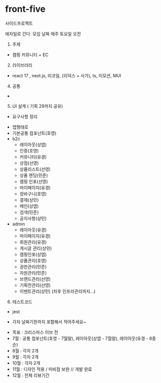 # front-five
사이드프로젝트

애자일로 간다.
모임 날짜 매주 토요일 오전

1. 주제
- 캠핑 커뮤니티 + EC
2. 라이브러리
- react 17 , next.js, 리코일,  (리덕스 + 사가), ts, 이모션, MUI

4. 공통
- 
5. UI 설계 ( 기획 29까지 공유)
- 요구사항 정리
* 앱형태로
* 기본공통 컴포넌트(호영)
* b2c
  - 레이아웃(상엽)
  - 인증(호영) 
  - 커뮤니티(유경)
  - 상점(선영)
  - 상품리스트(선영)
  - 상품 렌딩(민준)
  - 캠핑 인포(선영)
  - 마이페이지(유경)
  - 장바구니(호영) 
  - 결제(상민)
  - 메인(상엽)
  - 검색(민준)
  - 공지사항(상민)
* admin
  - 레이아웃(유경)
  - 마이페이지(유경)
  - 회원관리(유경)
  - 게시글 관리(상민)
  - 캠핑인포(상엽)
  - 상품관리(호영)
  - 권한관리(민준)
  - 자원관리(민준)
  - 브랜드관리(선영)
  - 기획전관리(선영)
  - 이벤트관리(상민)
  (차후 인프라관리까지...)
6. 테스트코드
- jest



* 각자 날짜기한까지 포함해서 적어주세요~
- 목표 : 크리스마스 이브 전
- 7월 : 공통 컴포넌트(호영 - 7월말), 레이아웃(상엽 - 7월말), 레이아웃(유경 - 8중순)
- 8월 : 각자 2개
- 9월 : 각자 2개
- 10월 : 각자 2개
- 11월 : 디자인 적용 / 미비점 보완 // 개발 완료
- 12월 : 전체 리뷰기간
